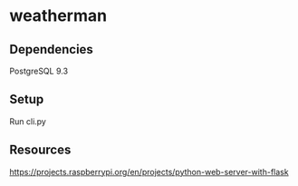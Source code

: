 # weatherman

## Dependencies

PostgreSQL 9.3

## Setup

Run cli.py

## Resources

https://projects.raspberrypi.org/en/projects/python-web-server-with-flask